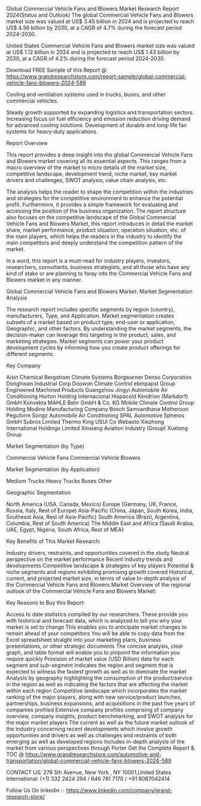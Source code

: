 Global Commercial Vehicle Fans and Blowers Market Research Report 2024(Status and Outlook)
The global Commercial Vehicle Fans and Blowers market size was valued at US$ 3.45 billion in 2024 and is projected to reach US$ 4.56 billion by 2030, at a CAGR of 4.7% during the forecast period 2024-2030.

United States Commercial Vehicle Fans and Blowers market size was valued at US$ 1.12 billion in 2024 and is projected to reach US$ 1.43 billion by 2030, at a CAGR of 4.2% during the forecast period 2024-2030.

Download FREE Sample of this Report @ https://www.grandresearchstore.com/report-sample/global-commercial-vehicle-fans-blowers-2024-589

Cooling and ventilation systems used in trucks, buses, and other commercial vehicles.

Steady growth supported by expanding logistics and transportation sectors. Increasing focus on fuel efficiency and emission reduction driving demand for advanced cooling solutions. Development of durable and long-life fan systems for heavy-duty applications.

Report Overview

This report provides a deep insight into the global Commercial Vehicle Fans and Blowers market covering all its essential aspects. This ranges from a macro overview of the market to micro details of the market size, competitive landscape, development trend, niche market, key market drivers and challenges, SWOT analysis, value chain analysis, etc.

The analysis helps the reader to shape the competition within the industries and strategies for the competitive environment to enhance the potential profit. Furthermore, it provides a simple framework for evaluating and accessing the position of the business organization. The report structure also focuses on the competitive landscape of the Global Commercial Vehicle Fans and Blowers Market, this report introduces in detail the market share, market performance, product situation, operation situation, etc. of the main players, which helps the readers in the industry to identify the main competitors and deeply understand the competition pattern of the market.

In a word, this report is a must-read for industry players, investors, researchers, consultants, business strategists, and all those who have any kind of stake or are planning to foray into the Commercial Vehicle Fans and Blowers market in any manner.

Global Commercial Vehicle Fans and Blowers Market: Market Segmentation Analysis

The research report includes specific segments by region (country), manufacturers, Type, and Application. Market segmentation creates subsets of a market based on product type, end-user or application, Geographic, and other factors. By understanding the market segments, the decision-maker can leverage this targeting in the product, sales, and marketing strategies. Market segments can power your product development cycles by informing how you create product offerings for different segments.

Key Company

Aisin Chemical
Bergstrom Climate Systems
Borgwarner
Denso Corporation
Donghwan Industrial Corp
Doowon Climate Control
ebmpapst Group
Engineered Machined Products
Guangzhou Jingyi Automobile Air Conditioning
Horton Holding
Internacional Hispacold
Kendrion (Markdorf) GmbH
Konvekta
MAHLE Behr GmbH & Co. KG
Mobile Climate Control Group Holding
Modine Manufacturing Company
Bosch
Samvardhana Motherson Peguform
Songz Automobile Air Conditioning
SPAL Automotive
Spheros GmbH
Subros Limited
Thermo King
USUI Co
Webasto
Xiezhong International Holdings Limited
Xinxiang Aviation Industry (Group)
Xuelong Group

Market Segmentation (by Type)

Commercial Vehicle Fans
Commercial Vehicle Blowers

Market Segmentation (by Application)

Medium Trucks
Heavy Trucks
Buses
Other

Geographic Segmentation

North America (USA, Canada, Mexico)
Europe (Germany, UK, France, Russia, Italy, Rest of Europe)
Asia-Pacific (China, Japan, South Korea, India, Southeast Asia, Rest of Asia-Pacific)
South America (Brazil, Argentina, Columbia, Rest of South America)
The Middle East and Africa (Saudi Arabia, UAE, Egypt, Nigeria, South Africa, Rest of MEA)

Key Benefits of This Market Research:

Industry drivers, restraints, and opportunities covered in the study
Neutral perspective on the market performance
Recent industry trends and developments
Competitive landscape & strategies of key players
Potential & niche segments and regions exhibiting promising growth covered
Historical, current, and projected market size, in terms of value
In-depth analysis of the Commercial Vehicle Fans and Blowers Market
Overview of the regional outlook of the Commercial Vehicle Fans and Blowers Market:

Key Reasons to Buy this Report:

Access to date statistics compiled by our researchers. These provide you with historical and forecast data, which is analyzed to tell you why your market is set to change
This enables you to anticipate market changes to remain ahead of your competitors
You will be able to copy data from the Excel spreadsheet straight into your marketing plans, business presentations, or other strategic documents
The concise analysis, clear graph, and table format will enable you to pinpoint the information you require quickly
Provision of market value (USD Billion) data for each segment and sub-segment
Indicates the region and segment that is expected to witness the fastest growth as well as to dominate the market
Analysis by geography highlighting the consumption of the product/service in the region as well as indicating the factors that are affecting the market within each region
Competitive landscape which incorporates the market ranking of the major players, along with new service/product launches, partnerships, business expansions, and acquisitions in the past five years of companies profiled
Extensive company profiles comprising of company overview, company insights, product benchmarking, and SWOT analysis for the major market players
The current as well as the future market outlook of the industry concerning recent developments which involve growth opportunities and drivers as well as challenges and restraints of both emerging as well as developed regions
Includes in-depth analysis of the market from various perspectives through Porter
Get the Complete Report & TOC @ https://www.grandresearchstore.com/automotive-and-transportation/global-commercial-vehicle-fans-blowers-2024-589

CONTACT US:
276 5th Avenue, New York , NY 10001,United States
International: (+1) 332 2424 294 / 646 781 7170 / +91 8087042414

Follow Us On linkedin :- https://www.linkedin.com/company/grand-research-store/

